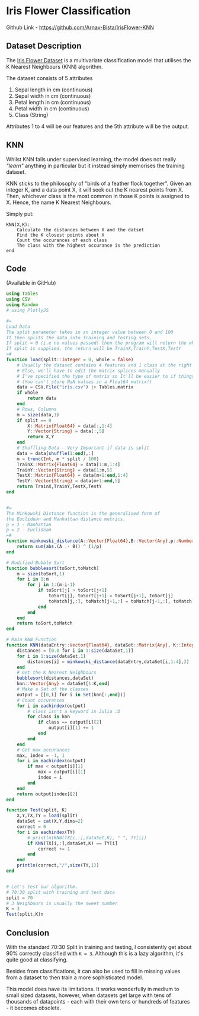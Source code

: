 # Iris Flower Classification

Github Link - <https://github.com/Arnav-Bista/IrisFlower-KNN>

## Dataset Description

The [Iris Flower Dataset](https://archive.ics.uci.edu/ml/datasets/iris) is a multivariate classification model that utilises the K Nearest Neighbours (KNN) algorithm.

The dataset consists of 5 attributes

1. Sepal length in cm (continuous)
2. Sepal width in cm (continuous)
3. Petal length in cm (continuous)
4. Petal width in cm (continuous)
5. Class (String)

Attributes 1 to 4 will be our features and the 5th attribute will be the output.

## KNN

Whilst KNN falls under supervised learning, the model does not really *"learn"* anything in particular but it instead simply memorises the training dataset.

KNN sticks to the philosophy of "birds of a feather flock together". Given an integer K, and a data point X, it will seek out the K nearest points from X. Then, whichever class is the most common in those K points is assigned to X. Hence, the name K Nearest Neighbours.

Simply put:

```
KNN(X,K):
    Calculate the distances between X and the datset
    Find the K closest points about X
    Count the occurances of each class
    The class with the highest occurance is the prediction
end
```

## Code 
(Available in GitHub)

```julia
using Tables
using CSV
using Random
# using PlotlyJS

#=
Load Data
The split parameter takes in an integer value between 0 and 100
It then splits the data into Training and Testing sets.
If split = 0 (i.e no values passed) then the program will return the whole dataset.
If split is supplied, the return will be TrainX,TrainY,TestX,TestY
=#
function load(split::Integer = 0, whole = false)
    # Usually the dataset contains 4 features and 1 class at the right hand supplied
    # Else, we'll have to edit the matrix splices manually
    # I've specified the type of matrix so It'll be easier to if things go wrong.
    # (You can't store NaN values in a Float64 matrix!)
    data = CSV.File("iris.csv") |> Tables.matrix
    if whole 
        return data
    end
    # Rows, Columns
    m = size(data,1)
    if split == 0
        X::Matrix{Float64} = data[:,1:4]
        Y::Vector{String} = data[:,5]
        return X,Y
    end
    # Shuffling Data - Very Important if data is split
    data = data[shuffle(1:end),:]
    m = trunc(Int, m * split / 100)
    TrainX::Matrix{Float64} = data[1:m,1:4]
    TrainY::Vector{String} = data[1:m,5]
    TestX::Matrix{Float64} = data[m+1:end,1:4]
    TestY::Vector{String} = data[m+1:end,5]
    return TrainX,TrainY,TestX,TestY
end


#= 
The Minkowski Distance function is the generalised form of 
the Euclidean and Manhattan distance metrics. 
p = 1 - Manhattan
p = 2 - Euclidean
=#
function minkowski_distance(A::Vector{Float64},B::Vector{Any},p::Number)
    return sum(abs.(A .- B)) ^ (1/p)
end

# Modified Bubble Sort
function bubblesort(toSort,toMatch)
    m = size(toSort,1)
    for i in 1:m
        for j in 1:(m-i-1)
            if toSort[j] > toSort[j+1]
                toSort[j], toSort[j+1] = toSort[j+1], toSort[j]
                toMatch[j,:], toMatch[j+1,:] = toMatch[j+1,:], toMatch[j,:]
            end
        end
    end
    return toSort,toMatch
end

# Main KNN Function
function KNN(dataEntry::Vector{Float64}, dataSet::Matrix{Any}, K::Integer)
    distances = [0.0 for i in 1:size(dataSet,1)]
    for i in 1:size(dataSet,1)
        distances[i] = minkowski_distance(dataEntry,dataSet[i,1:4],2)
    end
    # Get the K Nearest Neighbours
    bubblesort(distances,dataSet)
    knn::Vector{Any} = dataSet[1:K,end]
    # Make a Set of the classes
    output = [[0,i] for i in Set(knn[:,end])]
    # Count occurances
    for i in eachindex(output)
        # class isn't a keyword in Julia :D
        for class in knn
            if class == output[i][2]
                output[i][1] += 1
            end
        end
    end
    # Get max occurances
    max, index = -1, 1
    for i in eachindex(output)
        if max < output[i][1]
            max = output[i][1]
            index = i
        end
    end
    return output[index][2]
end

function Test(split, K)
    X,Y,TX,TY = load(split)
    dataSet = cat(X,Y,dims=2)
    correct = 0
    for i in eachindex(TY)
        # println(KNN(TX[i,:],dataSet,K), " ", TY[i])
        if KNN(TX[i,:],dataSet,K) == TY[i]
            correct += 1
        end
    end
    println(correct,"/",size(TY,1))
end


# Let's test our algorithm.
# 70:30 split with training and test data 
split = 70
# 3 Neighbours is usually the sweet number
K = 3
Test(split,K)n
```

## Conclusion

With the standard 70:30 Split in training and testing, I consistently get about 90% correctly classified with `K = 3`. Although this is a lazy algorithm, it's quite good at classifying.

Besides from classifications, it can also be used to fill in missing values from a dataset to then train a more sophisticated model. 

This model does have its limitations. It works wonderfully in medium to small sized datasets, however, when datasets get large with tens of thousands of datapoints - each with their own tens or hundreds of features - it becomes obsolete.